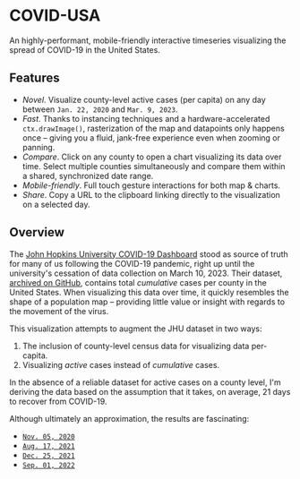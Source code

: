 # COVID-USA
An highly-performant, mobile-friendly interactive timeseries visualizing the spread of COVID-19 in the United States.

## Features

* *Novel*. Visualize county-level active cases (per capita) on any day between `Jan. 22, 2020` and `Mar. 9, 2023`. 
* *Fast*. Thanks to instancing techniques and a hardware-accelerated `ctx.drawImage()`, rasterization of the map and datapoints only happens once – giving you a fluid, jank-free experience even when zooming or panning.
* *Compare*. Click on any county to open a chart visualizing its data over time. Select multiple counties simultaneously and compare them within a shared, synchronized date range.
* *Mobile-friendly*. Full touch gesture interactions for both map & charts. 
* *Share*. Copy a URL to the clipboard linking directly to the visualization on a selected day.


## Overview

The [John Hopkins University COVID-19 Dashboard](https://coronavirus.jhu.edu/map.html) stood as source of truth for many of us following the COVID-19 pandemic, right up until the university's cessation of data collection on March 10, 2023. Their dataset, [archived on GitHub](https://github.com/CSSEGISandData/COVID-19), contains total *cumulative* cases per county in the United States. When visualizing this data over time, it quickly resembles the shape of a population map – providing little value or insight with regards to the movement of the virus.

This visualization attempts to augment the JHU dataset in two ways:

1) The inclusion of county-level census data for visualizing data per-capita. 
2) Visualizing *active* cases instead of *cumulative* cases.


In the absence of a reliable dataset for active cases on a county level, I'm deriving the data based on the assumption that it takes, on average, 21 days to recover from COVID-19.

Although ultimately an approximation, the results are fascinating:

* [`Nov. 05, 2020`](https://covid-usa.herokuapp.com#11052020)
* [`Aug. 17, 2021`](https://covid-usa.herokuapp.com/#08172021)
* [`Dec. 25, 2021`](https://covid-usa.herokuapp.com/#12252021)
* [`Sep. 01, 2022`](https://covid-usa.herokuapp.com#09012022)